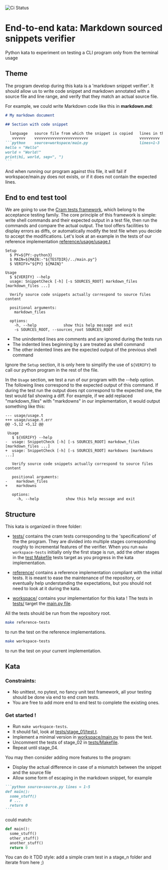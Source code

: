 ![Ci Status](https://github.com/Brice-sogilis/e2e-kata/actions/workflows/ci.yml/badge.svg)
# End-to-end kata: Markdown sourced snippets verifier

Python kata to experiment on testing a CLI program only from the terminal usage

## Theme

The program develop during this kata is a 'markdown snippet verifier'. It should allow us to write code snippet and markdown annotated with a source file and line range, and verify that they match an actual source file.

For example, we could write Markdown code like this in **markdown.md**:
````markdown
# My markdown document

## Section with code snippet
 
  language   source file from which the snippet is copied   lines in the source file corresponding to the snippet
   vvvvvv    vvvvvvvvvvvvvvvvvvvvvvvv                       vvvvvvvvv
```python    source=workspace/main.py                       lines=1-3
hello = "Hello"
world = "World!"
print(hi, world, sep=", ")
```
````

And when running our program against this file, it will fail if workspace/main.py does not exists, or if it does not contain the expected lines.

## End to end test tool

We are going to use the [Cram tests framework](https://bitheap.org/cram/), which belong to the acceptance testing family. The core principle of this framework is simple: write shell commands and their expected output in a test file, then run the commands and compare the actual output. The tool offers facilities to display errors as diffs, or automatically modify the test file when you decide to accept the modifications. Let's look at an example in the tests of our reference implementation [reference/usage/usage.t](reference/usage/usage.t)

```cram source=reference/usage/usage.t lines=1-17
Setup
  $ PY=${PY:-python3}
  $ MAIN=${MAIN:-"${TESTDIR}/../main.py"}
  $ VERIFY="${PY} ${MAIN}"

Usage
  $ ${VERIFY} --help
  usage: SnippetCheck [-h] [-s SOURCES_ROOT] markdown_files [markdown_files ...]
  
  Verify source code snippets actually correspond to source files content
  
  positional arguments:
    markdown_files
  
  options:
    -h, --help            show this help message and exit
    -s SOURCES_ROOT, --sources_root SOURCES_ROOT
```

+ The unindented lines are comments and are ignored during the tests run
+ The indented lines beginning by `$` are treated as shell command
+ The other indented lines are the expected output of the previous shell command

Ignore the `Setup` section, it is only here to simplify the use of `${VERIFY}` to call our python program in the rest of the file.

In the `Usage` section, we test a run of our program with the --help option. The following lines correspond to the expected output of this command. If during the test run the output does npt correspond to the expected one, the test would fail showing a diff. For example, if we add replaced "markdown_files" with "markdowns" in our implementation, it would output something like this:

```
--- usage/usage.t
+++ usage/usage.t.err
@@ -5,12 +5,12 @@
 
 Usage
   $ ${VERIFY} --help
-  usage: SnippetCheck [-h] [-s SOURCES_ROOT] markdown_files [markdown_files ...]
+  usage: SnippetCheck [-h] [-s SOURCES_ROOT] markdowns [markdowns ...]
   
   Verify source code snippets actually correspond to source files content
   
   positional arguments:
-    markdown_files
+    markdowns
   
   options:
     -h, --help            show this help message and exit
```

## Structure

This kata is organized in three folder: 

+ [tests/](tests/)   contains the cram tests corresponding to the 'specifications' of the the program. They are divided into multiple stages corresponding roughly to incremental features of the verifier. When you run `make workspace-tests` initially only the first stage is run, add the other stages in the [test Makefile](tests/Makefile) tests target as you progress in the kata implementation.

+ [reference/](reference/)   contains a reference implementation compliant with the initial tests. It is meant to ease the maintenance of the repository, or eventually help understanding the expectations, but you should not need to look at it during the kata.

+ [workspace/](workspace/)   contains your implementation for this kata ! The tests in [tests/](tests/) target the [main.py file](workspace/main.py).

All the tests should be run from the repository root.

```bash
make reference-tests
``` 
to run the test on the reference implementations. 

```bash
make workspace-tests
```
to run the test on your current implementation.

## Kata

### Constraints: 

+ No unittest, no pytest, no fancy unit test framework, all your testing should be done via end to end cram tests.
+ You are free to add more end to end test to complete the existing ones.

### Get started !

+ Run `make workspace-tests`. 
+ It should fail, look at [tests/stage_01/test.t](tests/stage_01/test.t).
+ Implement a minimal version in [workspace/main.py](workspace/main.py) to pass the test.
+ Uncomment the tests of stage_02 in [tests/Makefile](tests/Makefile). 
+ Repeat until stage_04.

You may then consider adding more features to the program: 

+ Display the actual difference in case of a mismatch between the snippet and the source file
+ Allow some form of escaping in the markdown snippet, for example
````markdown
```python source=source.py lines = 1-5
def main():
  some_stuff()
  # ...
  return 0
```
````

could match:
```python
def main():
  some_stuff()
  other_stuff()
  another_stuff()
  return 0
``` 

You can do it TDD style: add a simple cram test in a stage_n folder and iterate from here ;)
